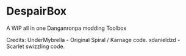 # DespairBox
A WIP all in one Danganronpa modding Toolbox

Credits:
UnderMybrella - Original Spiral / Karnage code.
xdanieldzd - Scarlet swizzling code.
